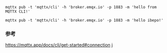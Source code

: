 
```shell
mqttx pub -t 'mqttx/cli' -h 'broker.emqx.io' -p 1883 -m 'hello from MQTTX CLI!'
```
```shell
mqttx pub -t 'mqttx/cli' -h 'broker.emqx.io' -p 1883 -m 'hello ibepo!'
```
### 参考
https://mqttx.app/docs/cli/get-started#connection
j